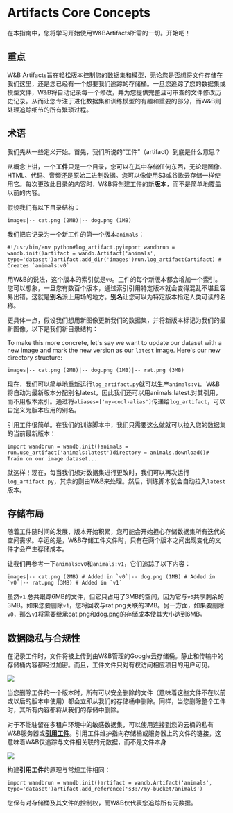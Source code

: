 # Artifacts Core Concepts

在本指南中，您将学习开始使用W&BArtifacts所需的一切。开始吧！

## **重点** <a id="the-big-picture"></a>

W&B Artifacts旨在轻松版本控制您的数据集和模型，无论您是否想将文件存储在我们这里，还是您已经有一个想要我们追踪的存储桶。一旦您追踪了您的数据集或模型文件，W&B将自动记录每一个修改，并为您提供完整且可审查的文件修改历史记录。从而让您专注于进化数据集和训练模型的有趣和重要的部分，而W&B则处理追踪细节的所有繁琐过程。

## **术语** <a id="terminology"></a>

我们先从一些定义开始。首先，我们所说的“工件”（artifact）到底是什么意思？

从概念上讲，一个**工件**只是一个目录，您可以在其中存储任何东西，无论是图像、HTML、代码、音频还是原始二进制数据。您可以像使用S3或谷歌云存储一样使用它。每次更改此目录的内容时，W&B将创建工件的新**版本**，而不是简单地覆盖以前的内容。

假设我们有以下目录结构：

```text
images|-- cat.png (2MB)|-- dog.png (1MB)
```

我们把它记录为一个新工件的第一个版本`animals`：

```text
#!/usr/bin/env python#log_artifact.pyimport wandb​run = wandb.init()artifact = wandb.Artifact('animals', type='dataset')artifact.add_dir('images')run.log_artifact(artifact) # Creates `animals:v0`
```

用W&B的说法，这个版本的索引就是`v0`。工件的每个新版本都会增加一个索引。您可以想象，一旦您有数百个版本，通过索引引用特定版本就会变得混乱不堪且容易出错。这就是**别名**派上用场的地方。**别名**让您可以为特定版本指定人类可读的名称。

更具体一点，假设我们想用新图像更新我们的数据集，并将新版本标记为我们的最新图像。以下是我们新目录结构：

To make this more concrete, let's say we want to update our dataset with a new image and mark the new version as our `latest` image. Here's our new directory structure:

```text
images|-- cat.png (2MB)|-- dog.png (1MB)|-- rat.png (3MB)
```

现在，我们可以简单地重新运行`log_artifact.py`就可以生产`animals:v1`。W&B将自动为最新版本分配别名latest，因此我们还可以用animals:latest.对其引用，而不用版本索引。通过将`aliases=['my-cool-alias']`传递给`log_artifact`，可以自定义为版本应用的别名。

引用工件很简单。在我们的训练脚本中，我们只需要这么做就可以拉入您的数据集的当前最新版本：

```text
import wandb​run = wandb.init()animals = run.use_artifact('animals:latest')directory = animals.download()​# Train on our image dataset...
```

就这样！现在，每当我们想对数据集进行更改时，我们可以再次运行`log_artifact.py`，其余的则由W&B来处理。然后，训练脚本就会自动拉入`latest`版本。

## **存储布局** <a id="storage-layout"></a>

随着工件随时间的发展，版本开始积累，您可能会开始担心存储数据集所有迭代的空间需求。幸运的是，W&B存储工件文件时，只有在两个版本之间出现变化的文件才会产生存储成本。

让我们再参考一下`animals:v0`和`animals:v1`，它们追踪了以下内容：

```text
images|-- cat.png (2MB) # Added in `v0`|-- dog.png (1MB) # Added in `v0`|-- rat.png (3MB) # Added in `v1`
```

虽然`v1` 总共跟踪6MB的文件，但它只占用了3MB的空间，因为它与`v0`共享剩余的3MB。如果您要删除`v1`，您将回收与rat.png关联的3MB。另一方面，如果要删除`v0`，那么`v1`将需要继承cat.png和dog.png的存储成本使其大小达到6MB。

## **数据隐私与合规性** <a id="data-privacy-and-compliance"></a>

在记录工件时，文件将被上传到由W&B管理的Google云存储桶。静止和传输中的存储桶内容都经过加密。而且，工件文件只对有权访问相应项目的用户可见。

![](https://gblobscdn.gitbook.com/assets%2F-Lqya5RvLedGEWPhtkjU%2F-MUtth0QHsFU8uW3xGHU%2F-MUtuFRyuOIF0Kzofe5f%2Fimage.png?alt=media&token=4a4d710c-4ee6-4c92-8b08-1b3c79074cf8)

当您删除工件的一个版本时，所有可以安全删除的文件（意味着这些文件不在以前或以后的版本中使用）都会立即从我们的存储桶中删除。同样，当您删除整个工件时，其所有内容都将从我们的存储中删除。

对于不能驻留在多租户环境中的敏感数据集，可以使用连接到您的云桶的私有W&B服务器或[**引用工件**](https://docs.wandb.ai/artifacts/references)。引用工件维护指向存储桶或服务器上的文件的链接，这意味着W&B仅追踪与文件相关联的元数据，而不是文件本身

![](https://gblobscdn.gitbook.com/assets%2F-Lqya5RvLedGEWPhtkjU%2F-MUtth0QHsFU8uW3xGHU%2F-MUtuIUyqweoWl7ACTWA%2Fimage.png?alt=media&token=7a26ccc4-f86c-456e-9603-c77da642fff1)

构建**引用工件**的原理与常规工件相同：

```text
import wandb​run = wandb.init()artifact = wandb.Artifact('animals', type='dataset')artifact.add_reference('s3://my-bucket/animals')
```

您保有对存储桶及其文件的控制权，而W&B仅代表您追踪所有元数据。[  
](https://docs.wandb.ai/artifacts)

